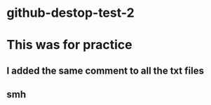 # github-destop-test-2

# This was for practice

## I added the same comment to all the txt files

## smh
